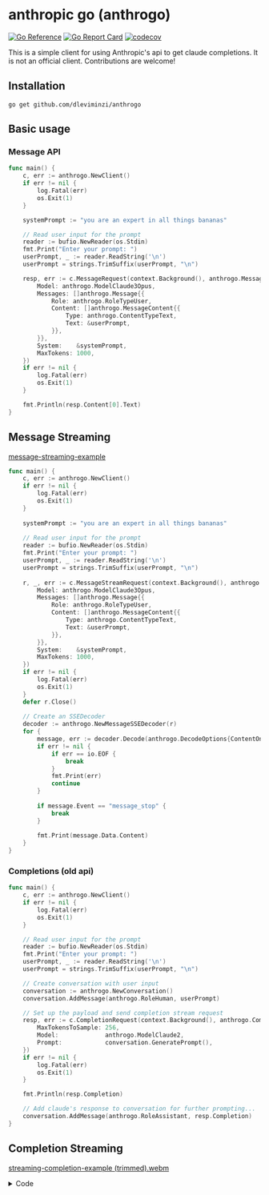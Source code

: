 # anthropic go (anthrogo)
[![Go Reference](https://pkg.go.dev/badge/github.com/dleviminzi/anthrogo.svg)](https://pkg.go.dev/github.com/dleviminzi/anthrogo)
[![Go Report Card](https://goreportcard.com/badge/github.com/dleviminzi/anthrogo)](https://goreportcard.com/report/github.com/dleviminzi/anthrogo)
[![codecov](https://codecov.io/gh/dleviminzi/anthrogo/branch/main/graph/badge.svg?token=OP2W7ENYN5)](https://codecov.io/gh/dleviminzi/anthrogo)

This is a simple client for using Anthropic's api to get claude completions. It is not an official client. Contributions are welcome!

## Installation
```
go get github.com/dleviminzi/anthrogo
```

## Basic usage 

### Message API
```go
func main() {
	c, err := anthrogo.NewClient()
	if err != nil {
		log.Fatal(err)
		os.Exit(1)
	}

	systemPrompt := "you are an expert in all things bananas"

	// Read user input for the prompt
	reader := bufio.NewReader(os.Stdin)
	fmt.Print("Enter your prompt: ")
	userPrompt, _ := reader.ReadString('\n')
	userPrompt = strings.TrimSuffix(userPrompt, "\n")

	resp, err := c.MessageRequest(context.Background(), anthrogo.MessagePayload{
		Model: anthrogo.ModelClaude3Opus,
		Messages: []anthrogo.Message{{
			Role: anthrogo.RoleTypeUser,
			Content: []anthrogo.MessageContent{{
				Type: anthrogo.ContentTypeText,
				Text: &userPrompt,
			}},
		}},
		System:    &systemPrompt,
		MaxTokens: 1000,
	})
	if err != nil {
		log.Fatal(err)
		os.Exit(1)
	}

	fmt.Println(resp.Content[0].Text)
}
```

## Message Streaming
[message-streaming-example](https://github.com/dleviminzi/anthrogo/assets/51272568/4d7dafa6-4088-4c57-951a-97d7a9898408)
```go
func main() {
	c, err := anthrogo.NewClient()
	if err != nil {
		log.Fatal(err)
		os.Exit(1)
	}
	
	systemPrompt := "you are an expert in all things bananas"
	
	// Read user input for the prompt
	reader := bufio.NewReader(os.Stdin)
	fmt.Print("Enter your prompt: ")
	userPrompt, _ := reader.ReadString('\n')
	userPrompt = strings.TrimSuffix(userPrompt, "\n")
	
	r, _, err := c.MessageStreamRequest(context.Background(), anthrogo.MessagePayload{
		Model: anthrogo.ModelClaude3Opus,
		Messages: []anthrogo.Message{{
			Role: anthrogo.RoleTypeUser,
			Content: []anthrogo.MessageContent{{
				Type: anthrogo.ContentTypeText,
				Text: &userPrompt,
			}},
		}},
		System:    &systemPrompt,
		MaxTokens: 1000,
	})
	if err != nil {
		log.Fatal(err)
		os.Exit(1)
	}
	defer r.Close()
	
	// Create an SSEDecoder
	decoder := anthrogo.NewMessageSSEDecoder(r)
	for {
		message, err := decoder.Decode(anthrogo.DecodeOptions{ContentOnly: true})
		if err != nil {
			if err == io.EOF {
				break
			}
			fmt.Print(err)
			continue
		}
	
		if message.Event == "message_stop" {
			break
		}
	
		fmt.Print(message.Data.Content)
	}
}
```

### Completions (old api)
```go
func main() {
	c, err := anthrogo.NewClient()
	if err != nil {
		log.Fatal(err)
		os.Exit(1)
	}

	// Read user input for the prompt
	reader := bufio.NewReader(os.Stdin)
	fmt.Print("Enter your prompt: ")
	userPrompt, _ := reader.ReadString('\n')
	userPrompt = strings.TrimSuffix(userPrompt, "\n")

	// Create conversation with user input
	conversation := anthrogo.NewConversation()
	conversation.AddMessage(anthrogo.RoleHuman, userPrompt)

	// Set up the payload and send completion stream request
	resp, err := c.CompletionRequest(context.Background(), anthrogo.CompletionPayload{
		MaxTokensToSample: 256,
		Model:             anthrogo.ModelClaude2,
		Prompt:            conversation.GeneratePrompt(),
	})
	if err != nil {
		log.Fatal(err)
		os.Exit(1)
	}

	fmt.Println(resp.Completion)

	// Add claude's response to conversation for further prompting...
	conversation.AddMessage(anthrogo.RoleAssistant, resp.Completion)
}
```

## Completion Streaming
[streaming-completion-example (trimmed).webm](https://github.com/dleviminzi/go-anthropic/assets/51272568/14f80831-a53b-47bd-a8e3-67fe4c279df6)
<details>
<summary>Code</summary>	
	
```go
func main() {
	// Create a new client
	// optionally provide api key otherwise we will look for it in ANTHROPIC_API_KEY variable
	c, err := anthrogo.NewClient()
	if err != nil {
		log.Fatal(err)
		os.Exit(1)
	}

	// Read user input for the prompt
	reader := bufio.NewReader(os.Stdin)
	fmt.Print("Enter your prompt: ")
	userPrompt, _ := reader.ReadString('\n')
	userPrompt = strings.TrimSuffix(userPrompt, "\n")

	// Create conversation with user input
	conversation := anthrogo.NewConversation()
	conversation.AddMessage(anthrogo.RoleHuman, userPrompt)

	// Set up the payload and send completion stream request
	completeStreamResp, _ := c.StreamingCompletionRequest(context.Background(), anthrogo.CompletionPayload{
		MaxTokensToSample: 256,
		Model:             anthrogo.ModelClaude2,
		Prompt:            conversation.GeneratePrompt(),
		CompleteOptions: anthrogo.CompleteOptions{
			Stream:      true,
			Temperature: 1,
		},
	})

	// Ensure that the request is canceled after timeout (default 1 minute)
	defer completeStreamResp.Cancel()

	// Ensure that the stream response body is closed when the function returns
	defer completeStreamResp.Close()

	// Continually read from the response until an error or EOF is encountered
	for {
		event, err := completeStreamResp.Decode()
		if err != nil {
			if err == io.EOF {
				break
			} else {
				fmt.Println(err)
				os.Exit(1)
			}
		}

		if event != nil {
			fmt.Printf("%s", event.Data.Completion)
		}
	}
}
```
</details>
</details>



